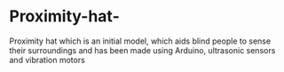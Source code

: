 # Proximity-hat-
Proximity hat which is an initial model, which aids blind people to sense their surroundings and has been made using Arduino, ultrasonic sensors and vibration motors
